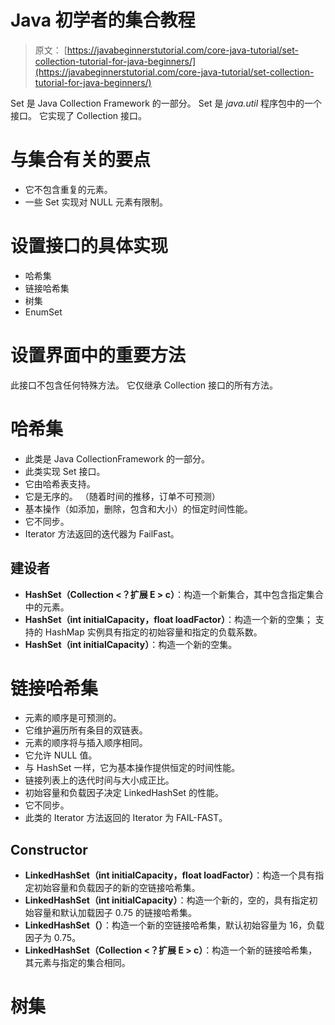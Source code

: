 # Java 初学者的集合教程

> 原文： [https://javabeginnerstutorial.com/core-java-tutorial/set-collection-tutorial-for-java-beginners/](https://javabeginnerstutorial.com/core-java-tutorial/set-collection-tutorial-for-java-beginners/)

Set 是 Java Collection Framework 的一部分。 Set 是 *java.util* 程序包中的一个接口。 它实现了 Collection 接口。

# 与集合有关的要点

*   它不包含重复的元素。
*   一些 Set 实现对 NULL 元素有限制。

# 设置接口的具体实现

*   哈希集
*   链接哈希集
*   树集
*   EnumSet

# 设置界面中的重要方法

此接口不包含任何特殊方法。 它仅继承 Collection 接口的所有方法。

# 哈希集

*   此类是 Java CollectionFramework 的一部分。
*   此类实现 Set 接口。
*   它由哈希表支持。
*   它是无序的。 （随着时间的推移，订单不可预测）
*   基本操作（如添加，删除，包含和大小）的恒定时间性能。
*   它不同步。
*   Iterator 方法返回的迭代器为 FailFast。

## 建设者

*   **HashSet（Collection <？扩展 E > c）**：构造一个新集合，其中包含指定集合中的元素。
*   **HashSet（int initialCapacity，float loadFactor）**：构造一个新的空集； 支持的 HashMap 实例具有指定的初始容量和指定的负载系数。
*   **HashSet（int initialCapacity）**：构造一个新的空集。

# 链接哈希集

*   元素的顺序是可预测的。
*   它维护遍历所有条目的双链表。
*   元素的顺序将与插入顺序相同。
*   它允许 NULL 值。
*   与 HashSet 一样，它为基本操作提供恒定的时间性能。
*   链接列表上的迭代时间与大小成正比。
*   初始容量和负载因子决定 LinkedHashSet 的性能。
*   它不同步。
*   此类的 Iterator 方法返回的 Iterator 为 FAIL-FAST。

## Constructor

*   **LinkedHashSet（int initialCapacity，float loadFactor）**：构造一个具有指定初始容量和负载因子的新的空链接哈希集。
*   **LinkedHashSet（int initialCapacity）**：构造一个新的，空的，具有指定初始容量和默认加载因子 0.75 的链接哈希集。
*   **LinkedHashSet（）**：构造一个新的空链接哈希集，默认初始容量为 16，负载因子为 0.75。
*   **LinkedHashSet（Collection <？扩展 E > c）**：构造一个新的链接哈希集，其元素与指定的集合相同。

# 树集